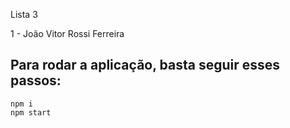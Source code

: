 Lista 3

1 - João Vitor Rossi Ferreira

## Para rodar a aplicação, basta seguir esses passos:
```
npm i
npm start
```
